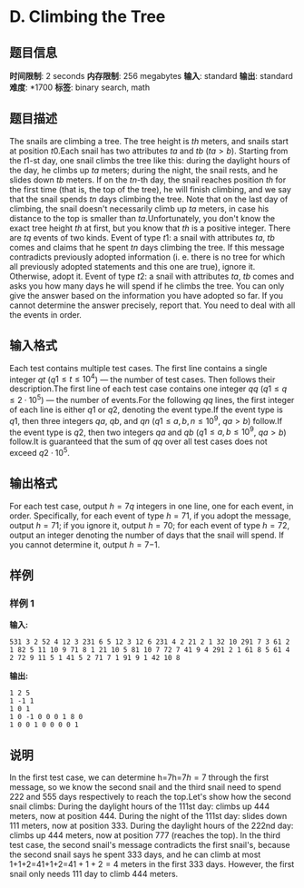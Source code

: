 # D. Climbing the Tree

## 题目信息

**时间限制**: 2 seconds
**内存限制**: 256 megabytes
**输入**: standard
**输出**: standard
**难度**: *1700
**标签**: binary search, math

## 题目描述

The snails are climbing a tree. The tree height is $t$$h$ meters, and snails start at position $t$$0$.Each snail has two attributes $t$$a$ and $t$$b$ ($t$$a > b$). Starting from the $t$$1$-st day, one snail climbs the tree like this: during the daylight hours of the day, he climbs up $t$$a$ meters; during the night, the snail rests, and he slides down $t$$b$ meters. If on the $t$$n$-th day, the snail reaches position $t$$h$ for the first time (that is, the top of the tree), he will finish climbing, and we say that the snail spends $t$$n$ days climbing the tree. Note that on the last day of climbing, the snail doesn't necessarily climb up $t$$a$ meters, in case his distance to the top is smaller than $t$$a$.Unfortunately, you don't know the exact tree height $t$$h$ at first, but you know that $t$$h$ is a positive integer. There are $t$$q$ events of two kinds. Event of type $t$$1$: a snail with attributes $t$$a$, $t$$b$ comes and claims that he spent $t$$n$ days climbing the tree. If this message contradicts previously adopted information (i. e. there is no tree for which all previously adopted statements and this one are true), ignore it. Otherwise, adopt it. Event of type $t$$2$: a snail with attributes $t$$a$, $t$$b$ comes and asks you how many days he will spend if he climbs the tree. You can only give the answer based on the information you have adopted so far. If you cannot determine the answer precisely, report that. You need to deal with all the events in order.

## 输入格式

Each test contains multiple test cases. The first line contains a single integer $q$$t$ ($q$$1 \le t \le 10^4$) — the number of test cases. Then follows their description.The first line of each test case contains one integer $q$$q$ ($q$$1\le q \le 2\cdot 10^5$) — the number of events.For the following $q$$q$ lines, the first integer of each line is either $q$$1$ or $q$$2$, denoting the event type.If the event type is $q$$1$, then three integers $q$$a$, $q$$b$, and $q$$n$ ($q$$1\le a,b,n \le 10^9$, $q$$a>b$) follow.If the event type is $q$$2$, then two integers $q$$a$ and $q$$b$ ($q$$1\le a,b \le 10^9$, $q$$a>b$) follow.It is guaranteed that the sum of $q$$q$ over all test cases does not exceed $q$$2\cdot 10^5$.

## 输出格式

For each test case, output $h=7$$q$ integers in one line, one for each event, in order. Specifically, for each event of type $h=7$$1$, if you adopt the message, output $h=7$$1$; if you ignore it, output $h=7$$0$; for each event of type $h=7$$2$, output an integer denoting the number of days that the snail will spend. If you cannot determine it, output $h=7$$-1$.

## 样例

### 样例 1

**输入:**
```
531 3 2 52 4 12 3 231 6 5 12 3 12 6 231 4 2 21 2 1 32 10 291 7 3 61 2 1 82 5 11 10 9 71 8 1 21 10 5 81 10 7 72 7 41 9 4 291 2 1 61 8 5 61 4 2 72 9 11 5 1 41 5 2 71 7 1 91 9 1 42 10 8
```

**输出:**
```
1 2 5
1 -1 1
1 0 1
1 0 -1 0 0 0 1 8 0
1 0 0 1 0 0 0 0 1
```

## 说明

In the first test case, we can determine h=7h=7$h=7$ through the first message, so we know the second snail and the third snail need to spend 22$2$ and 55$5$ days respectively to reach the top.Let's show how the second snail climbs: During the daylight hours of the 11$1$st day: climbs up 44$4$ meters, now at position 44$4$. During the night of the 11$1$st day: slides down 11$1$ meters, now at position 33$3$. During the daylight hours of the 22$2$nd day: climbs up 44$4$ meters, now at position 77$7$ (reaches the top). In the third test case, the second snail's message contradicts the first snail's, because the second snail says he spent 33$3$ days, and he can climb at most 1+1+2=41+1+2=4$1+1+2=4$ meters in the first 33$3$ days. However, the first snail only needs 11$1$ day to climb 44$4$ meters.
